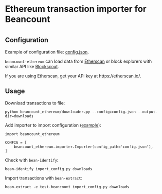 # Ethereum transaction importer for Beancount
#
## Configuration

Example of configuration file: [config.json](config.json.example).

`beancount-ethereum` can load data from [Etherscan](https://etherscan.io/) or block explorers with similar API like [Blockscout](https://blockscout.com/poa/xdai/).

If you are using Etherscan, get your API key at https://etherscan.io/.

## Usage

Download transactions to file:

```
python beancount_ethereum/downloader.py --config=config.json --output-dir=downloads
```

Add importer to import configuration ([example](import_config.py.example)):

```
import beancount_ethereum

CONFIG = [
    beancount_ethereum.importer.Importer(config_path='config.json'),
]
```

Check with `bean-identify`:

```
bean-identify import_config.py downloads
```

Import transactions with `bean-extract`:

```
bean-extract -e test.beancount import_config.py downloads
```
